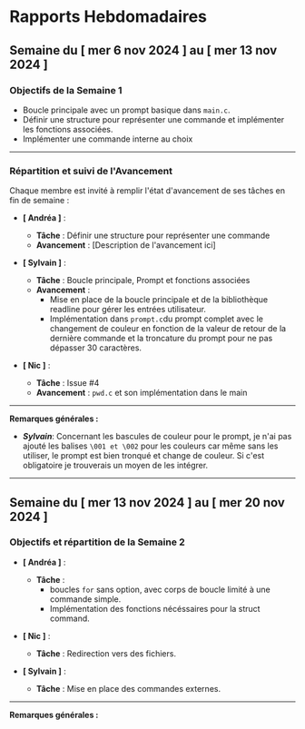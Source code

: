 # Rapports Hebdomadaires

## Semaine du [ mer 6 nov 2024 ] au [ mer 13 nov 2024 ]

### Objectifs de la Semaine 1

- Boucle principale avec un prompt basique dans `main.c`.
- Définir une structure pour représenter une commande et implémenter les fonctions associées.
- Implémenter une commande interne au choix

---

### Répartition et suivi de l'Avancement

Chaque membre est invité à remplir l'état d'avancement de ses tâches en fin de semaine :

- **[ Andréa ]** :

  - **Tâche** : Définir une structure pour représenter une commande
  - **Avancement** : [Description de l'avancement ici]

- **[ Sylvain ]** :

  - **Tâche** : Boucle principale, Prompt et fonctions associées
  - **Avancement** :
    - Mise en place de la boucle principale et de la bibliothèque readline pour gérer les entrées utilisateur.
    - Implémentation dans `prompt.c`du prompt complet avec le changement de couleur en fonction de la valeur de retour de la dernière commande et la troncature du prompt pour ne pas dépasser 30 caractères.

- **[ Nic ]** :
  - **Tâche** : Issue #4
  - **Avancement** : `pwd.c` et son implémentation dans le main

---

**Remarques générales :**

- **_Sylvain_**: Concernant les bascules de couleur pour le prompt, je n'ai pas ajouté les balises `\001 et \002` pour les couleurs car même sans les utiliser, le prompt est bien tronqué et change de couleur. Si c'est obligatoire je trouverais un moyen de les intégrer.

---

## Semaine du [ mer 13 nov 2024 ] au [ mer 20 nov 2024 ]

### Objectifs et répartition de la Semaine 2

- **[ Andréa ]** :

  - **Tâche** :
    - boucles `for` sans option, avec corps de boucle limité à une commande simple.
    - Implémentation des fonctions nécéssaires pour la struct command.

- **[ Nic ]** :

  - **Tâche** : Redirection vers des fichiers.

- **[ Sylvain ]** :
  - **Tâche** : Mise en place des commandes externes.

---

**Remarques générales :**

